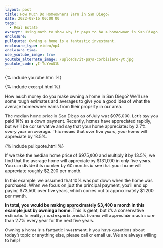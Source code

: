 ```yaml
---
layout: post
title: How Much Do Homeowners Earn in San Diego?
date: 2022-08-16 00:00:00
tags:
  - Real Estate
excerpt: Using math to show why it pays to be a homeowner in San Diego.
enclosure:
pullquote: Owning a home is a fantastic investment.
enclosure_type: video/mp4
enclosure_time:
use_youtube_image: true
youtube_alternate_image: /uploads/it-pays-corbisiero-yt.jpg
youtube_code: yI-TuYeuB1U
---
```

{% include youtube.html %}

{% include excerpt.html %}

How much money do you make owning a home in San Diego? We’ll use some rough estimates and averages to give you a good idea of what the average homeowner earns from their property in our area.&nbsp;

The median home price in San Diego as of July was $975,000. Let’s say you paid 10% as a down payment. Recently, homes have appreciated rapidly, but we’ll be conservative and say that your home appreciates by 2.7% every year on average. This means that over five years, your home will appreciate by 13.5%.

{% include pullquote.html %}

If we take the median home price of $975,000 and multiply it by 13.5%, we find that the average home will appreciate by $131,000 in only five years. You can divide this number by 60 months to see that your home will appreciate roughly $2,200 per month.&nbsp;

In this example, we assumed that 10% was put down when the home was purchased. When we focus on just the principal payment, you’ll end up paying $73,500 over five years, which comes out to approximately $1,200 per month.&nbsp;

**In total, you would be making approximately $3,400 a month in this example just by owning a home.** This is great, but it’s a conservative estimate. In reality, most experts predict homes will appreciate much more than 2.7% every year for the next five years.&nbsp;

Owning a home is a fantastic investment. If you have questions about today’s topic or anything else, please call or email us. We are always willing to help\!